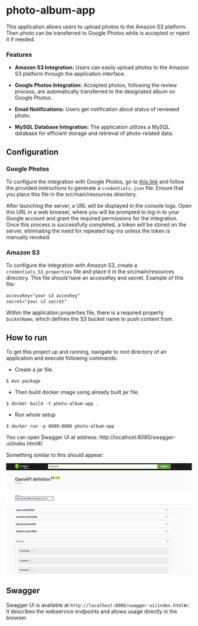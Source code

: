 # photo-album-app


This application allows users to upload photos to the Amazon S3 platform. Then photo can be transferred to Google Photos while is accepted or reject it if needed.

### Features

- **Amazon S3 Integration:** 
  Users can easily upload photos to the Amazon S3 platform through the application interface.

- **Google Photos Integration:**
  Accepted photos, following the review process, are automatically transferred to the designated album on Google Photos.

- **Email Notifications:**
  Users get notification about status of reviewed photo.

- **MySQL Database Integration:**
  The application utilizes a MySQL database for efficient storage and retrieval of photo-related data.

## Configuration
### Google Photos

To configure the integration with Google Photos, go to <a href='https://developers.google.com/photos/library/guides/get-started-java'>this link</a>
and follow the provided instructions to generate a `credentials.json` file. Ensure that you place this file in the src/main/resources directory.

After launching the server, a URL will be displayed in the console logs. Open this URL in a web browser, where you will be prompted to log in to
your Google account and grant the required permissions for the integration. Once this process is successfully completed, a token will be stored
on the server, eliminating the need for repeated log-ins unless the token is manually revoked.

### Amazon S3

To configure the integration with Amazon S3, create a `credentials_S3.properties` file and place it in the src/main/resources directory.
This file should have an accessKey and secret. Example of this file:

```
accessKey="your s3 accesKey"
secret="your s3 secret"
```

Within the application.properties file, there is a required property `bucketName`, which defines the S3 bucket name
to push content from.

## How to run

To get this project up and running, navigate to root directory of an application and execute following commands:

* Create a jar file.
```
$ mvn package
```

* Then build docker image using already built jar file.

```
$ docker build -t photo-album-app .

```

* Run whole setup

```
$ docker run -p 8080:8080 photo-album-app
```
You can open Swagger UI at address:
http://localhost:8080/swagger-ui/index.html#/

Something similar to this should appear:

<div align="left">
 <img src="https://github.com/ZwierzchowskiM/photo-album-app/blob/main/Files/images/swagger_ui.PNG" width="600" height="300" alt="">
</div>

## Swagger

Swagger UI is available at `http://localhost:8080/swagger-ui/index.html#/`. It describes the webservice endpoints and allows usage directly in the browser.


